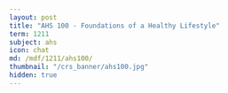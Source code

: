 ```yaml
---
layout: post
title: "AHS 100 - Foundations of a Healthy Lifestyle"
term: 1211
subject: ahs
icon: chat
md: /mdf/1211/ahs100/
thumbnail: "/crs_banner/ahs100.jpg"
hidden: true
---
```

